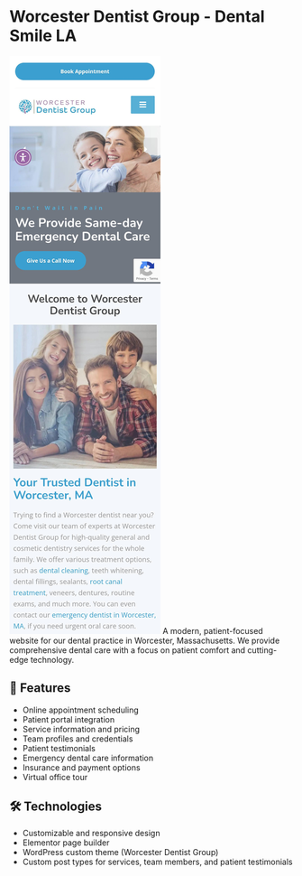  # Worcester Dentist Group - Dental Smile LA
![](https://github.com/iterating/worcester-dentist-group/blob/master/portfolio.webdentist.worcesterdentistgroup.jpg?raw=true)
A modern, patient-focused website for our dental practice in Worcester, Massachusetts. We provide comprehensive dental care with a focus on patient comfort and cutting-edge technology.

## 🦷 Features

- Online appointment scheduling
- Patient portal integration
- Service information and pricing
- Team profiles and credentials
- Patient testimonials
- Emergency dental care information
- Insurance and payment options
- Virtual office tour

## 🛠️ Technologies
- Customizable and responsive design
- Elementor page builder
- WordPress custom theme (Worcester Dentist Group)
- Custom post types for services, team members, and patient testimonials
